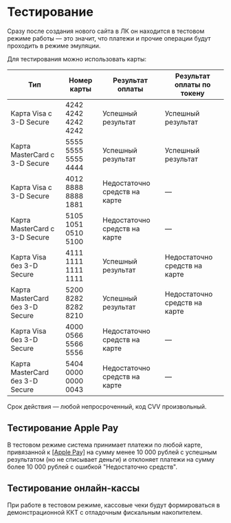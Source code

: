 # Тестирование

Сразу после создания нового сайта в ЛК он находится в тестовом режиме работы — это значит, что платежи и прочие операции будут проходить в режиме эмуляции.

Для тестирования можно использовать карты:

Тип | Номер карты | Результат оплаты | Результат оплаты по токену
--------- | ------- | ----------- | ----------- 
Карта Visa с 3-D Secure |	4242 4242 4242 4242 |	Успешный результат |	Успешный результат
Карта MasterCard с 3-D Secure |	5555 5555 5555 4444 |	Успешный результат |	Успешный результат
Карта Visa с 3-D Secure |	4012 8888 8888 1881 |	Недостаточно средств на карте |	—
Карта MasterCard с 3-D Secure |	5105 1051 0510 5100 |	Недостаточно средств на карте |	—
Карта Visa без 3-D Secure |	4111 1111 1111 1111 |	Успешный результат |	Недостаточно средств на карте
Карта MasterCard без 3-D Secure |	5200 8282 8282 8210 |	Успешный результат |	Недостаточно средств на карте
Карта Visa без 3-D Secure |	4000 0566 5566 5556 |	Недостаточно средств на карте |	—
Карта MasterCard без 3-D Secure |	5404 0000 0000 0043 |	Недостаточно средств на карте |	—

<aside class="notice">Срок действия — любой непросроченный, код CVV произвольный.</aside>

## Тестирование Apple Pay

В тестовом режиме система принимает платежи по любой карте, привязанной к [[Apple Pay]]() на сумму менее 10 000 рублей с успешным результатом (но не списывает деньги) и отклоняет платежи на сумму более 10 000 рублей с ошибкой "Недостаточно средств".

## Тестирование онлайн-кассы

При работе в тестовом режиме, кассовые чеки будут формироваться в демонстрационной ККТ с отладочным фискальным накопителем. 